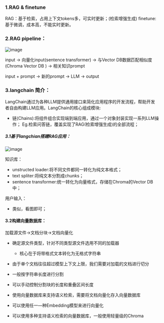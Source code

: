 ### 1.RAG & finetune
RAG：基于检索，占用上下文tokens多，可实时更新；(检索增强生成)
finetune:基于微调，成本高，不能实时更新。

### 2.RAG pipeline：
![image](https://github.com/hzsun1995/internlm-course/assets/136775620/9b7b1ec6-e2f3-411e-9dd5-daac7ecc1344)

input -> 向量化input(sentence transformer) -> 与Vector DB数据匹配相似度(Chroma Vector DB ) -> 相关知识prompt

input + prompt -> 新的prompt -> LLM -> output

### 3.langchain 简介：
LangChain通过为各种LLM提供通用接口来简化应用程序的开发流程，帮助开发者自由构建LLM应用。LangChain的核心组成模块:
- 链(Chains):将组件组合实现端到端应用，通过一个对象封装实现一系列LLM操作；
    Eg.检索问答链，覆盖实现了RAG(检索增强生成)的全部流程；

##### 3.1基于langchian搭建RAG应用：
![image](https://github.com/hzsun1995/internlm-course/assets/136775620/72ea4142-eb99-4f0d-b902-e20e91bdf106)

知识库：
- unstructed loader:将不同文件都同一转化为纯文本格式；
- text spliter:将纯文本分割成chunks；
- sentence transformer:统一转化为向量格式，存储在Chroma的Vector DB中；

用户输入：
- 类似，看图即可；

#### 3.2构建向量数据库：
加载源文件→文档分块→文档向量化
- 确定源文件类型，针对不同类型源文件选用不同的加载器
  
  - 核心在于将带格式文本转化为无格式字符串

- 由于单个文档往往超过模型上下文上限，我们需要对加载的文档进行切分
  
 - 一般按字符串长度进行分割

 - 可以手动控制分割块的长度和重叠区间长度

- 使用向量数据库来支持语义检索，需要将文档向量化存入向量数据库

 - 可以使用任一—种Embedding模型来进行向量化

 - 可以使用多种支持语义检索的向量数据库，一般使用轻量级的Chroma
